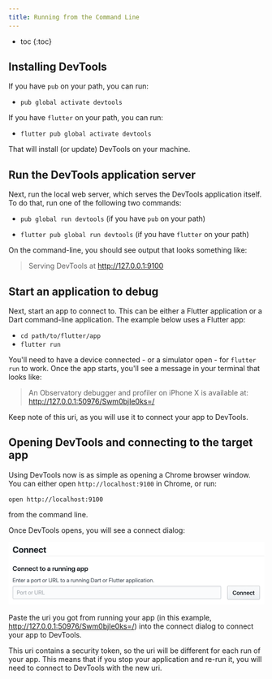```yaml
---
title: Running from the Command Line
---
```


* toc
{:toc}

## Installing DevTools

If you have `pub` on your path, you can run:

- `pub global activate devtools`

If you have `flutter` on your path, you can run:

- `flutter pub global activate devtools`

That will install (or update) DevTools on your machine.

## Run the DevTools application server

Next, run the local web server, which serves the DevTools application itself.
To do that, run one of the following two commands:

- `pub global run devtools` (if you have `pub` on your path)

- `flutter pub global run devtools` (if you have `flutter` on your path)

On the command-line, you should see output that looks something like:

> Serving DevTools at http://127.0.0.1:9100

## Start an application to debug

Next, start an app to connect to. This can be either a Flutter application or a Dart
command-line application. The example below uses a Flutter app:

- `cd path/to/flutter/app`
- `flutter run`

You'll need to have a device connected - or a simulator open - for `flutter run` to work.
Once the app starts, you'll see a message in your terminal that looks like:

> An Observatory debugger and profiler on iPhone X is available at: http://127.0.0.1:50976/Swm0bjIe0ks=/

Keep note of this uri, as you will use it to connect your app to DevTools.

## Opening DevTools and connecting to the target app

Using DevTools now is as simple as opening a Chrome browser window. You can either open
`http://localhost:9100` in Chrome, or run:

```
open http://localhost:9100
```

from the command line.

Once DevTools opens, you will see a connect dialog:

<img src="images/connect_dialog.png" width="600" />

Paste the uri you got from running your app (in this example, http://127.0.0.1:50976/Swm0bjIe0ks=/)
into the connect dialog to connect your app to DevTools.

This uri contains a security token, so the uri will be different for each run of your app.
This means that if you stop your application and re-run it, you will need to connect to DevTools
with the new uri.
